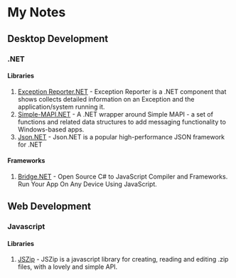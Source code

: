 # My Notes
## Desktop Development
### .NET
#### Libraries
1. [Exception Reporter.NET](https://github.com/PandaWood/ExceptionReporter.NET) - Exception Reporter is a .NET component that shows collects detailed information on an Exception and the application/system running it.
2. [Simple-MAPI.NET](https://github.com/PandaWood/Simple-MAPI.NET) - A .NET wrapper around Simple MAPI - a set of functions and related data structures to add messaging functionality to Windows-based apps.
3. [Json.NET](https://www.newtonsoft.com) - Json.NET is a popular high-performance JSON framework for .NET

#### Frameworks
1. [Bridge.NET](http://bridge.net/) - Open Source C# to JavaScript Compiler and Frameworks. Run Your App On Any Device Using JavaScript.

## Web Development
### Javascript
#### Libraries
1. [JSZip](https://stuk.github.io/jszip/) - JSZip is a javascript library for creating, reading and editing .zip files, with a lovely and simple API.
